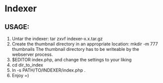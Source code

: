 # Indexer

## USAGE:

  1) Untar the indexer:
       tar zxvf indexer-x.x.tar.gz
  2) Create the thumbnail directory in an appropriate location: 
       mkdir -m 777 thumbnails
     The thumbnail directory has to be writeable by the webserver
     process.
  3) $EDITOR index.php, and change the settings to your liking
  4) cd dir_to_index
  5) ln -s PATH/TO/INDEXER/index.php .
  6) Enjoy =)
